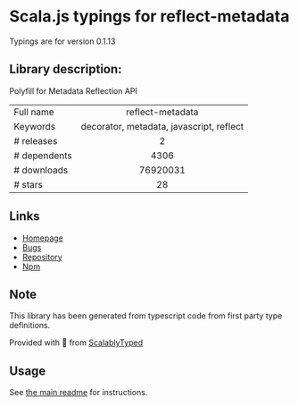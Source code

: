 
# Scala.js typings for reflect-metadata

Typings are for version 0.1.13

## Library description:
Polyfill for Metadata Reflection API

|                    |                 |
| ------------------ | :-------------: |
| Full name          | reflect-metadata |
| Keywords           | decorator, metadata, javascript, reflect |
| # releases         | 2 |
| # dependents       | 4306 |
| # downloads        | 76920031 |
| # stars            | 28 |

## Links
- [Homepage](http://rbuckton.github.io/reflect-metadata)
- [Bugs](https://github.com/rbuckton/reflect-metadata/issues)
- [Repository](https://github.com/rbuckton/reflect-metadata)
- [Npm](https://www.npmjs.com/package/reflect-metadata)
    


## Note
This library has been generated from typescript code from first party type definitions.

Provided with :purple_heart: from [ScalablyTyped](https://github.com/oyvindberg/ScalablyTyped)

## Usage
See [the main readme](../../readme.md) for instructions.


